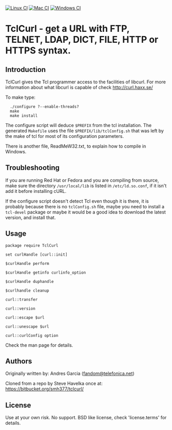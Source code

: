 [![Linux CI](https://github.com/flightaware/tclcurl-fa/actions/workflows/linux-ci.yml/badge.svg)](https://github.com/flightaware/tclcurl-fa/actions/workflows/linux-ci.yml)
[![Mac CI](https://github.com/flightaware/tclcurl-fa/actions/workflows/mac-ci.yml/badge.svg)](https://github.com/flightaware/tclcurl-fa/actions/workflows/mac-ci.yml)
[![Windows CI](https://github.com/flightaware/tclcurl-fa/actions/workflows/windows-ci.yml/badge.svg)](https://github.com/flightaware/tclcurl-fa/actions/workflows/windows-ci.yml)

# TclCurl - get a URL with FTP, TELNET, LDAP, DICT, FILE, HTTP or HTTPS syntax.

## Introduction

TclCurl gives the Tcl programmer access to the facilities of libcurl. For more information
about what libcurl is capable of check http://curl.haxx.se/

To make type:

      ./configure ?--enable-threads?
      make
      make install

The configure script will deduce `$PREFIX` from the tcl installation.
The generated `Makefile` uses the file `$PREFIX/lib/tclConfig.sh` that was left by
the make of tcl for most of its configuration parameters.

There is another file, ReadMeW32.txt, to explain how to compile in Windows.

## Troubleshooting

If you are running Red Hat or Fedora and you are compiling from source,
make sure the directory `/usr/local/lib` is listed in `/etc/ld.so.conf`,
if it isn't add it before installing cURL.

If the configure script doesn't detect Tcl even though it is there, it
is probably because there is no `tclConfig.sh` file, maybe you need
to install a `tcl-devel` package or maybe it would be a good idea
to download the latest version, and install that.

## Usage

    package require TclCurl

    set curlHandle [curl::init]

    $curlHandle perform

    $curlHandle getinfo curlinfo_option

    $curlHandle duphandle

    $curlhandle cleanup

    curl::transfer

    curl::version

    curl::escape $url

    curl::unescape $url

    curl::curlConfig option

Check the man page for details.

## Authors

Originally written by:  Andres Garcia (fandom@telefonica.net)

Cloned from a repo by Steve Havelka once at:  https://bitbucket.org/smh377/tclcurl/

## License

Use at your own risk.  No support.
BSD like license, check 'license.terms' for details.
